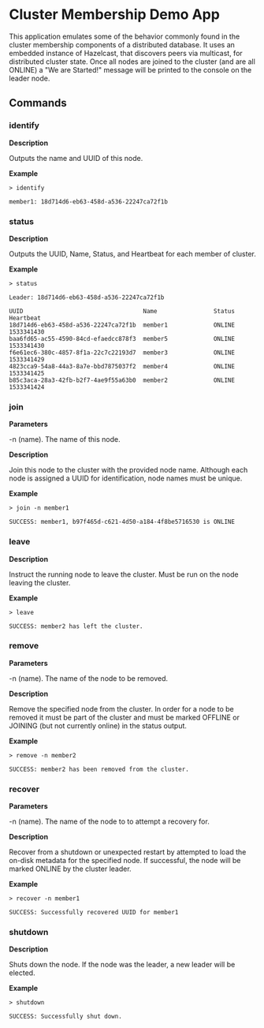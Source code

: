 # Cluster Membership Demo App

This application emulates some of the behavior commonly found in the cluster membership components of a distributed
database. It uses an embedded instance of Hazelcast, that discovers peers via multicast, for distributed cluster state.
Once all nodes are joined to the cluster (and are all ONLINE) a "We are Started!" message will be printed to the console
on the leader node.

## Commands

### identify

**Description**

Outputs the name and UUID of this node.

**Example**

`> identify`

`member1: 18d714d6-eb63-458d-a536-22247ca72f1b`

### status

**Description**

Outputs the UUID, Name, Status, and Heartbeat for each member of cluster.

**Example**

`> status`

```
Leader: 18d714d6-eb63-458d-a536-22247ca72f1b

UUID                                  Name                Status  Heartbeat  
18d714d6-eb63-458d-a536-22247ca72f1b  member1             ONLINE  1533341430 
baa6fd65-ac55-4590-84cd-efaedcc878f3  member5             ONLINE  1533341430 
f6e61ec6-380c-4857-8f1a-22c7c22193d7  member3             ONLINE  1533341429 
4823cca9-54a8-44a3-8a7e-bbd7875037f2  member4             ONLINE  1533341425 
b85c3aca-28a3-42fb-b2f7-4ae9f55a63b0  member2             ONLINE  1533341424
```

### join

**Parameters**

-n (name). The name of this node.

**Description**

Join this node to the cluster with the provided node name. Although each node is assigned a UUID for identification,
node names must be unique.

**Example**

`> join -n member1`

`SUCCESS: member1, b97f465d-c621-4d50-a184-4f8be5716530 is ONLINE`

### leave

**Description**

Instruct the running node to leave the cluster. Must be run on the node leaving the cluster.

**Example**

`> leave`

`SUCCESS: member2 has left the cluster.`

### remove

**Parameters**

-n (name). The name of the node to be removed.

**Description**

Remove the specified node from the cluster. In order for a node to be removed it must be part of the cluster and must
be marked OFFLINE or JOINING (but not currently online) in the status output.

**Example**

`> remove -n member2`

`SUCCESS: member2 has been removed from the cluster.`

### recover

**Parameters**

-n (name). The name of the node to to attempt a recovery for.

**Description**

Recover from a shutdown or unexpected restart by attempted to load the on-disk metadata for the specified node. If
successful, the node will be marked ONLINE by the cluster leader.

**Example**

`> recover -n member1`

`SUCCESS: Successfully recovered UUID for member1`

### shutdown

**Description**

Shuts down the node. If the node was the leader, a new leader will be elected.

**Example**

`> shutdown`

`SUCCESS: Successfully shut down.`

